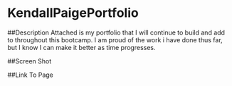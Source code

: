 # KendallPaigePortfolio

##Description
Attached is my portfolio that I will continue to build and add to throughout this bootcamp. I am proud of the work i have done thus far, but I know I can make it better as time progresses.

##Screen Shot


##Link To Page
